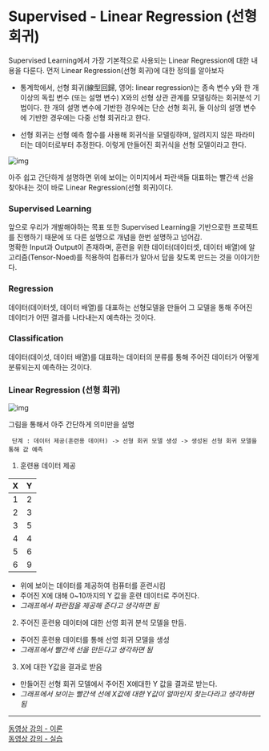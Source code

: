 # Supervised - Linear Regression (선형 회귀)
Supervised Learning에서 가장 기본적으로 사용되는 Linear Regression에 대한 내용을 다룬다. 먼저 Linear Regression(선형 회귀)에 대한 정의를 알아보자
- 통계학에서, 선형 회귀(線型回歸, 영어: linear regression)는 종속 변수 y와 한 개 이상의 독립 변수 (또는 설명 변수) X와의 선형 상관 관계를 모델링하는 회귀분석 기법이다. 한 개의 설명 변수에 기반한 경우에는 단순 선형 회귀, 둘 이상의 설명 변수에 기반한 경우에는 다중 선형 회귀라고 한다.

- 선형 회귀는 선형 예측 함수를 사용해 회귀식을 모델링하며, 알려지지 않은 파라미터는 데이터로부터 추정한다. 이렇게 만들어진 회귀식을 선형 모델이라고 한다.

 ![img](https://github.com/yunseul-light/BeatMaker/blob/master/img/Linear%20Regressioin.jpg)

 아주 쉽고 간단하게 설명하면 위에 보이는 이미지에서 파란색들 대표하는 빨간색 선을 찾아내는 것이 바로 Linear Regression(선형 회귀)이다.

### Supervised Learning
앞으로 우리가 개발해야하는 목표 또한 Supervised Learning을 기반으로한 프로젝트를 진행하기 때문에 또 다른 설명으로 개념을 한번 설명하고 넘어감.\
명확한 Input과 Output이 존재하며, 훈련을 위한 데이터(데이터셋, 데이터 배열)에 알고리즘(Tensor-Noed)를 적용하여 컴퓨터가 알아서 답을 찾도록 만드는 것을 이야기한다. 

### Regression 
데이터(데이터셋, 데이터 배열)를 대표하는 선형모델을 만들어 그 모델을 통해 주어진 데이터가 어떤 결과를 나타내는지 예측하는 것이다.

### Classification
데이터(데이섯, 데이터 배열)를 대표하는 데이터의 분류를 통해 주어진 데이터가 어떻게 분류되는지 예측하는 것이다.


###  Linear Regression (선형 회귀)

 ![img](https://github.com/yunseul-light/BeatMaker/blob/master/img/Linear%20Regressioin.jpg)

그림을 통해서 아주 간단하게 의미만을 설명
```
 단계 : 데이터 제공(훈련용 데이터) -> 선형 회귀 모델 생성 -> 생성된 선형 회귀 모델을 통해 값 예측
```
1. 훈련용 데이터 제공
 
 |X|Y|
 |:--:|:--:|
 | 1 | 2 |
 | 2 | 3 |
 | 3 | 5 |
 | 4 | 4 |
 | 5 | 6 |
 | 6 | 9 |
 - 위에 보이는 데이터를 제공하여 컴퓨터를 훈련시킴
 - 주어진 X에 대해 0~10까지의 Y 값을 훈련 데이터로 주어진다.
 - *그래프에서 파란점을 제공해 준다고 생각하면 됨*
2. 주어진 훈련용 데이터에 대한 선영 회귀 분석 모델을 만듬.
 - 주어진 훈련용 데이터를 통해 선영 회귀 모델을 생성
 - *그래프에서 빨간색 선을 만든다고 생각하면 됨*
3. X에 대한 Y값을 결과로 받음
 - 만들어진 선형 회귀 모델에서 주어진 X에대한 Y 값을 결과로 받는다.
 - *그래프에서 보이는 빨간색 선에 X값에 대한 Y값이 얼마인지 찾는다라고 생각하면 됨*

------

[동영상 강의 - 이론](https://www.youtube.com/watch?v=Hax03rCn3UI&index=4&list=PLlMkM4tgfjnLSOjrEJN31gZATbcj_MpUm)\
[동영상 강의 - 실습](https://www.youtube.com/watch?v=mQGwjrStQgg&list=PLlMkM4tgfjnLSOjrEJN31gZATbcj_MpUm&index=5)

